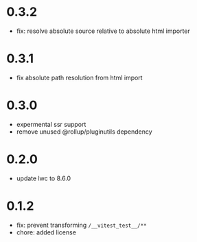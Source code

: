 # 0.3.2
- fix: resolve absolute source relative to absolute html importer

# 0.3.1
- fix absolute path resolution from html import

# 0.3.0
- expermental ssr support
- remove unused @rollup/pluginutils dependency

# 0.2.0
- update lwc to 8.6.0

# 0.1.2

- fix: prevent transforming `/__vitest_test__/**`
- chore: added license